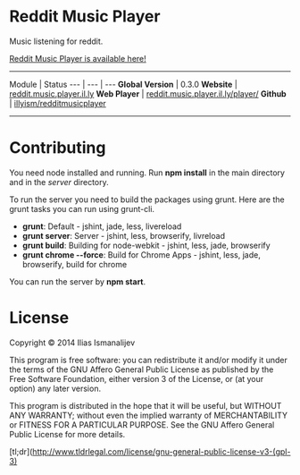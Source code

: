 
# Reddit Music Player

Music listening for reddit.

[Reddit Music Player is available here!](http://reddit.music.player.il.ly/)

---

Module | Status
--- | --- | ---
**Global Version** | 0.3.0
**Website** |  [reddit.music.player.il.ly](http://reddit.music.player.il.ly)
**Web Player** |  [reddit.music.player.il.ly/player/](http://reddit.music.player.il.ly/player/)
**Github** | [illyism/redditmusicplayer](https://github.com/illyism/redditmusicplayer)

---

# Contributing

You need node installed and running.
Run **npm install** in the main directory and in the *server* directory.

To run the server you need to build the packages using grunt.
Here are the grunt tasks you can run using grunt-cli.

* **grunt**: Default - jshint, jade, less, livereload
* **grunt server**: Server - jshint, less, browserify, livreload
* **grunt build**: Building for node-webkit - jshint, less, jade, browserify
* **grunt chrome --force**: Build for Chrome Apps - jshint, less, jade, browserify, build for chrome

You can run the server by **npm start**.

# License

Copyright © 2014 Ilias Ismanalijev

This program is free software: you can redistribute it and/or modify
it under the terms of the GNU Affero General Public License as
published by the Free Software Foundation, either version 3 of the
License, or (at your option) any later version.

This program is distributed in the hope that it will be useful,
but WITHOUT ANY WARRANTY; without even the implied warranty of
MERCHANTABILITY or FITNESS FOR A PARTICULAR PURPOSE.  See the
GNU Affero General Public License for more details.

[tl;dr](http://www.tldrlegal.com/license/gnu-general-public-license-v3-(gpl-3)